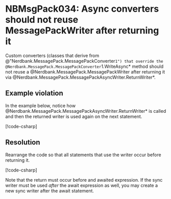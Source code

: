 # NBMsgPack034: Async converters should not reuse MessagePackWriter after returning it

Custom converters (classes that derive from @"Nerdbank.MessagePack.MessagePackConverter`1") that override the @Nerdbank.MessagePack.MessagePackConverter`1.WriteAsync* method should not reuse a @Nerdbank.MessagePack.MessagePackWriter after returning it via @Nerdbank.MessagePack.MessagePackAsyncWriter.ReturnWriter*.

## Example violation

In the example below, notice how @Nerdbank.MessagePack.MessagePackAsyncWriter.ReturnWriter* is called and then the returned writer is used again on the next statement.

[!code-csharp[](../../samples/cs/AnalyzerDocs/NBMsgPack034.cs#Defective)]

## Resolution

Rearrange the code so that all statements that use the writer occur before returning it.

[!code-csharp[](../../samples/cs/AnalyzerDocs/NBMsgPack034.cs#Fix)]

Note that the return must occur before and awaited expression.
If the sync writer must be used *after* the await expression as well, you may create a new sync writer after the await statement.

